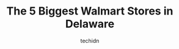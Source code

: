 ---
layout: ampstory
image: https://i0.wp.com/www.statenavi.com/wp-content/uploads/2023/05/walmart-0-in-delaware-1685175197.jpeg?resize=640,853
author: techidn
featured: false
description: If you happen to be in Delaware, USA, and looking for a massive Walmart store to fulfill your shopping needs, youre in luck! Weve compiled a list of the top five Largest Walmart locations 
title: The 5 Biggest Walmart Stores in Delaware
cover:
   title: The 5 Biggest Walmart Stores in Delaware
   subtitle: STATENAVI
   background: https://www.statenavi.com/wp-content/uploads/2023/05/walmart-0-in-delaware-1685175197.jpeg

pages: 
 - layout: thirds
   top: <h1>#1 Walmart</h1>
   bottom: "<p>Walked in Happy, Left feeling not wanted. Got my Tires delivered here on Walmart+ App. The tire company Priority Tire delivered the tires three days early. I did not kn</p>"
   background: https://www.statenavi.com/wp-content/uploads/2023/05/walmart-1-in-delaware-1685175198.jpeg
   backgroundblur: true
 - layout: thirds
   top: <h1>#2 Walmart Supercenter</h1>
   bottom: "<p>I have visited Walmart couple of times but this time I decided to explore produce and grocery section.Some of the items were cheaper than other produce market place.There</p>"
   background: https://www.statenavi.com/wp-content/uploads/2023/05/walmart-2-in-delaware-1685175198.png
   cta:
      link: https://www.statenavi.com/the-5-biggest-walmart-stores-in-delaware/
      text: The 5 Biggest Walmart Stores in Delaware
 - layout: thirds
   top: <h1>#3 Walmart Supercenter</h1>
   bottom: "<p>263 Walmart Dr, Camden, DE 19934, United States</p>"
   background: https://www.statenavi.com/wp-content/uploads/2023/05/walmart-3-in-delaware-1685175201.jpeg
   cta:
      link: https://www.statenavi.com/the-5-biggest-walmart-stores-in-delaware/
      text: The 5 Biggest Walmart Stores in Delaware
 - layout: thirds
   top: <h1>#4 Walmart Supercenter</h1>
   bottom: "<p>705 Middletown Warwick Rd, Middletown, DE 19709, United States</p>"
   background: https://images.unsplash.com/photo-1549241520-425e3dfc01cb?ixlib=rb-4.0.3&ixid=MnwxMjA3fDB8MHxwaG90by1wYWdlfHx8fGVufDB8fHx8&auto=format&fit=crop&w=640&h=853&q=80
   cta:
      link: https://www.statenavi.com/the-5-biggest-walmart-stores-in-delaware/
      text: The 5 Biggest Walmart Stores in Delaware
 - layout: thirds
   top: <h1>#5 Walmart Supercenter</h1>
   bottom: "<p>36 Jerome Dr, Dover, DE 19901, United States</p>"
   background: https://images.unsplash.com/photo-1488554378835-f7acf46e6c98?ixlib=rb-4.0.3&ixid=MnwxMjA3fDB8MHxwaG90by1wYWdlfHx8fGVufDB8fHx8&auto=format&fit=crop&w=640&h=853&q=80
   cta:
      link: https://www.statenavi.com/the-5-biggest-walmart-stores-in-delaware/
      text: The 5 Biggest Walmart Stores in Delaware
 - layout: thirds
   top: <h1>#6 Walmart Supercenter</h1>
   bottom: "<p>939 N Dupont Blvd, Milford, DE 19963, United States</p>"
   background: https://images.unsplash.com/photo-1489694553447-4c9339da310d?ixlib=rb-4.0.3&ixid=MnwxMjA3fDB8MHxwaG90by1wYWdlfHx8fGVufDB8fHx8&auto=format&fit=crop&w=640&h=853&q=80
   cta:
      link: https://www.statenavi.com/the-5-biggest-walmart-stores-in-delaware/
      text: The 5 Biggest Walmart Stores in Delaware
 - layout: thirds
   top: <h1>#7 Walmart</h1>
   bottom: "<p>18922 Rehoboth Mall Blvd, Rehoboth Beach, DE 19971, United States</p>"
   background: https://images.unsplash.com/photo-1541356665065-22676f35dd40?ixlib=rb-4.0.3&ixid=MnwxMjA3fDB8MHxwaG90by1wYWdlfHx8fGVufDB8fHx8&auto=format&fit=crop&w=640&h=853&q=80
   cta:
      link: https://www.statenavi.com/the-5-biggest-walmart-stores-in-delaware/
      text: The 5 Biggest Walmart Stores in Delaware
 - layout: thirds
   middle: Continue reading...
   background: https://images.unsplash.com/photo-1518640467707-6811f4a6ab73?ixlib=rb-4.0.3&ixid=MnwxMjA3fDB8MHxwaG90by1wYWdlfHx8fGVufDB8fHx8&auto=format&fit=crop&w=640&h=853&q=80
   cta:
      link: https://www.statenavi.com/the-5-biggest-walmart-stores-in-delaware/
      text: The 5 Biggest Walmart Stores in Delaware
      
---